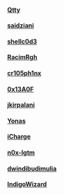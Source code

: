 #### [Qtty](https://github.com/Qtty)

#### [saidziani](https://github.com/saidziani)

#### [shellc0d3](https://github.com/shellc0d3)

#### [RacimRgh](https://github.com/RacimRgh)

#### [cr105ph1nx](https://github.com/cr105ph1nx)

#### [0x13A0F](https://github.com/0x13A0F)
#### [jkirpalani](https://github.com/jkirpalani)
#### [Yonas](https://github.com/YuYuna)

#### [iCharge](https://github.com/icharge)

#### [n0x-lgtm](https://github.com/n0x-lgtm)

#### [dwindibudimulia](https://github.com/dwindibudimulia)

#### [IndigoWizard](https://github.com/IndigoWizard)
